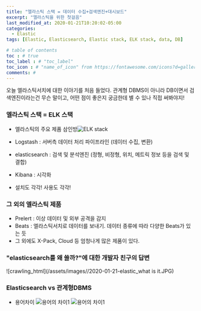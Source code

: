 ```yaml
---
title: "엘라스틱 스택 = 데이터 수집+검색엔진+대시보드"
excerpt: "엘라스틱을 위한 첫걸음"
last_modified_at: 2020-01-21T10:20:02-05:00
categories:
  - Elastic
tags: [Elastic, Elasticsearch, Elastic stack, ELK stack, data, DB]

# table of contents
toc : # true
toc_label : # "toc_label"
toc_icon : # "name_of_icon" from https://fontawesome.com/icons?d=gallery&s=solid&m=free
comments: # 
---
```


오늘 엘라스틱서치에 대한 이야기를 처음 들었다.
관계형 DBMS이 아니라 DB이면서 검색엔진이라는건 무슨 말이고, 어떤 점이 좋은지 궁금한데 별 수 있나 직접 써봐야지!



### 엘라스틱 스택 = ELK 스택

- 엘라스틱의 주요 제품 삼인방![ELK stack](https://www.guru99.com/images/tensorflow/082918_1504_ELKStackTut2.png)
- Logstash : 서버측 데이터 처리 파이프라인 (데이터 수집, 변환)
- elasticsearch : 검색 및 분석엔진 (정형, 비정형, 위치, 메트릭 정보 등을 검색 및 결합)
- Kibana : 시각화

- 설치도 각각! 사용도 각각!



### 그 외의 엘라스틱 제품

- Prelert : 이상 데이터 및 외부 공격을 감지
- Beats : 엘라스틱서치로 데이터를 보내기. 데이터 종류에 따라 다양한 Beats가 있는 듯
- 그 외에도 X-Pack, Cloud 등 엄청나게 많은 제품이 있다.



###  "elasticsearch를 왜 쓸까?"에 대한 개발자 친구의 답변

![crawling_html](/assets/images//2020-01-21-elastic_what is it.JPG)



### Elasticsearch vs 관계형DBMS
- 용어차이
![용어의 차이1](https://img1.daumcdn.net/thumb/R1280x0/?scode=mtistory2&fname=http%3A%2F%2Fcfile22.uf.tistory.com%2Fimage%2F998444375C98CC021F2221)
![용어의 차이1](https://img1.daumcdn.net/thumb/R1280x0/?scode=mtistory2&fname=http%3A%2F%2Fcfile27.uf.tistory.com%2Fimage%2F99A97A355C98D42D2E5196)
